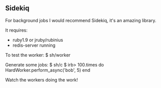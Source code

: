 ##  Sidekiq

For background jobs I would recommend Sidekiq, it's an amazing library.

It requires:
- ruby1.9 or jruby/rubinius
- redis-server running


To test the worker:
    $ sh/worker

Generate some jobs:
    $ sh/c
    $ irb> 100.times do HardWorker.perform_async('bob', 5) end

Watch the workers doing the work!